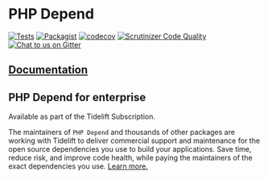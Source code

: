 PHP Depend
=======
[![Tests](https://github.com/pdepend/pdepend/actions/workflows/tests.yml/badge.svg)](https://github.com/pdepend/pdepend/actions/workflows/tests.yml)
[![Packagist](https://img.shields.io/packagist/dt/pdepend/pdepend.svg)](https://packagist.org/packages/pdepend/pdepend)
[![codecov](https://codecov.io/gh/pdepend/pdepend/branch/master/graph/badge.svg?token=XPgUqYrz4q)](https://codecov.io/gh/pdepend/pdepend)
[![Scrutinizer Code Quality](https://scrutinizer-ci.com/g/pdepend/pdepend/badges/quality-score.png?b=master)](https://scrutinizer-ci.com/g/pdepend/pdepend/?branch=master)
[![Chat to us on Gitter](https://badges.gitter.im/pdepend/community.svg)](https://gitter.im/pdepend/community?utm_source=badge&utm_medium=badge&utm_campaign=pr-badge)

## [Documentation](https://pdepend.org/documentation/getting-started.html)

## PHP Depend for enterprise

Available as part of the Tidelift Subscription.

The maintainers of ``PHP Depend`` and thousands of other packages are working with Tidelift to deliver commercial support and maintenance for the open source dependencies you use to build your applications. Save time, reduce risk, and improve code health, while paying the maintainers of the exact dependencies you use. [Learn more.](https://tidelift.com/subscription/pkg/packagist-pdepend-pdepend?utm_source=packagist-pdepend-pdepend&utm_medium=referral&utm_campaign=enterprise&utm_term=repo)
